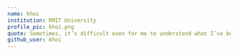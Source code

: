 ```yaml
---
name: khoi
institution: RMIT University
profile_pic: khoi.png
quote: Sometimes, it’s difficult even for me to understand what I’ve become.
github_user: khoi
---
```

